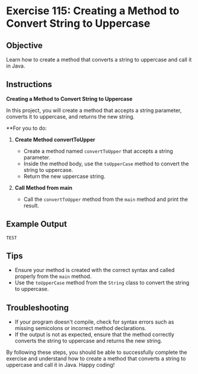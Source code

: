 # Exercise 115: Creating a Method to Convert String to Uppercase

## Objective
Learn how to create a method that converts a string to uppercase and call it in Java.

## Instructions

**Creating a Method to Convert String to Uppercase**

In this project, you will create a method that accepts a string parameter, converts it to uppercase, and returns the new string.

**For you to do:

1. **Create Method convertToUpper**
    - Create a method named `convertToUpper` that accepts a string parameter.
    - Inside the method body, use the `toUpperCase` method to convert the string to uppercase.
    - Return the new uppercase string.

2. **Call Method from main**
    - Call the `convertToUpper` method from the `main` method and print the result.

## Example Output
```
TEST
```

## Tips
- Ensure your method is created with the correct syntax and called properly from the `main` method.
- Use the `toUpperCase` method from the `String` class to convert the string to uppercase.

## Troubleshooting
- If your program doesn't compile, check for syntax errors such as missing semicolons or incorrect method declarations.
- If the output is not as expected, ensure that the method correctly converts the string to uppercase and returns the new string.

By following these steps, you should be able to successfully complete the exercise and understand how to create a method that converts a string to uppercase and call it in Java. Happy coding!
